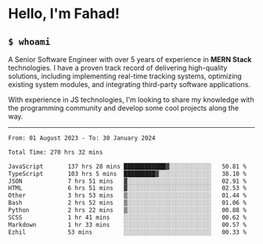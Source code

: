 <h1>Hello, I'm Fahad!</h1>

<h2><code>$ whoami</code></h2>

A Senior Software Engineer with over 5 years of experience in **MERN Stack** technologies. I have a proven track record of delivering high-quality solutions, including implementing real-time tracking systems, optimizing existing system modules, and integrating third-party software applications.

With experience in JS technologies, I'm looking to share my knowledge with the programming community and develop some cool projects along the way.

---

<!--START_SECTION:waka-->

```txt
From: 01 August 2023 - To: 30 January 2024

Total Time: 270 hrs 32 mins

JavaScript       137 hrs 28 mins ████████████▓░░░░░░░░░░░░   50.81 %
TypeScript       103 hrs 5 mins  █████████▓░░░░░░░░░░░░░░░   38.10 %
JSON             7 hrs 51 mins   ▓░░░░░░░░░░░░░░░░░░░░░░░░   02.91 %
HTML             6 hrs 51 mins   ▓░░░░░░░░░░░░░░░░░░░░░░░░   02.53 %
Other            3 hrs 53 mins   ▒░░░░░░░░░░░░░░░░░░░░░░░░   01.44 %
Bash             2 hrs 52 mins   ▒░░░░░░░░░░░░░░░░░░░░░░░░   01.06 %
Python           2 hrs 22 mins   ▒░░░░░░░░░░░░░░░░░░░░░░░░   00.88 %
SCSS             1 hr 41 mins    ░░░░░░░░░░░░░░░░░░░░░░░░░   00.62 %
Markdown         1 hr 33 mins    ░░░░░░░░░░░░░░░░░░░░░░░░░   00.57 %
Ezhil            53 mins         ░░░░░░░░░░░░░░░░░░░░░░░░░   00.33 %
```

<!--END_SECTION:waka-->

<!--
**heyFahad/heyFahad** is a ✨ _special_ ✨ repository because its `README.md` (this file) appears on your GitHub profile.

Here are some ideas to get you started:

- 🔭 I’m currently working on ...
- 🌱 I’m currently learning ...
- 👯 I’m looking to collaborate on ...
- 🤔 I’m looking for help with ...
- 💬 Ask me about ...
- 📫 How to reach me: ...
- 😄 Pronouns: ...
- ⚡ Fun fact: ...
-->

